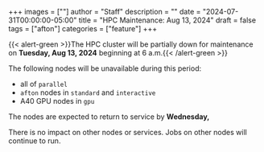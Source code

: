 +++
images = [""]
author = "Staff"
description = ""
date = "2024-07-31T00:00:00-05:00"
title = "HPC Maintenance: Aug 13, 2024"
draft = false
tags = ["afton"]
categories = ["feature"]
+++

{{< alert-green >}}The HPC cluster will be partially down for maintenance on <strong>Tuesday, Aug 13, 2024</strong> beginning at 6 a.m.{{< /alert-green >}}

The following nodes will be unavailable during this period:
- all of `parallel`
- `afton` nodes in `standard` and `interactive`
- A40 GPU nodes in `gpu`

The nodes are expected to return to service by **Wednesday,**

There is no impact on other nodes or services. Jobs on other nodes will continue to run.
